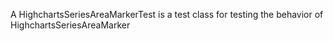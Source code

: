 A HighchartsSeriesAreaMarkerTest is a test class for testing the behavior of HighchartsSeriesAreaMarker
